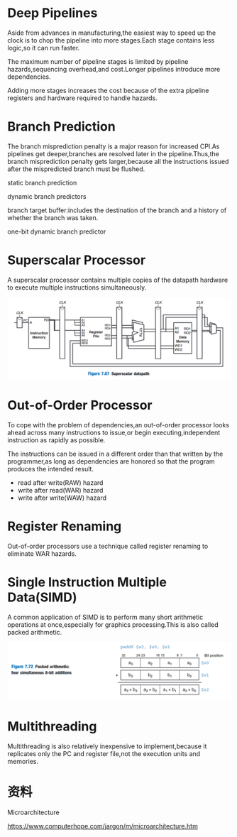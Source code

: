 # Deep Pipelines

Aside from advances in manufacturing,the easiest way to speed up the clock is to chop the pipeline into more stages.Each stage contains less logic,so it can run faster.

The maximum  number of pipeline stages is limited by pipeline hazards,sequencing overhead,and cost.Longer pipelines introduce more dependencies.

Adding more stages increases the cost because of the extra pipeline registers and hardware required to handle hazards.

# Branch Prediction

The branch misprediction penalty is a major reason for increased CPI.As pipelines get deeper,branches are resolved later in the pipeline.Thus,the branch misprediction penalty gets larger,because all the instructions issued after the mispredicted branch must be flushed.

static branch prediction

dynamic branch predictors

branch target buffer:includes the destination of the branch and a history of whether the branch was taken.

one-bit dynamic branch predictor

# Superscalar Processor

A superscalar processor contains multiple copies of the datapath hardware to  execute multiple instructions simultaneously.

![image](images/D666016844D441A1832BACF37417B8B5clipboard.png)

# Out-of-Order Processor

To cope with the problem of dependencies,an out-of-order processor looks ahead across many instructions to issue,or begin executing,independent instruction as rapidly as possible.

The instructions can be issued in a different order than that written by the programmer,as long as dependencies are honored so that the program produces the intended result.

- read after write(RAW) hazard
- write after read(WAR) hazard
- write after write(WAW) hazard

# Register Renaming

Out-of-order processors use a technique called register renaming to eliminate WAR hazards.

# Single Instruction Multiple Data(SIMD)

A common application of SIMD is to perform many short arithmetic operations at once,especially for graphics processing.This is also called packed arithmetic.

![image](images/0F34D38E79764981B7C8142DEF26FCD6clipboard.png)

# Multithreading

Multithreading is also relatively inexpensive to implement,because it replicates only the PC and register file,not the execution units and memories.

# 资料

Microarchitecture

https://www.computerhope.com/jargon/m/microarchitecture.htm
